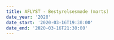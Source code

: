 ```yaml
---
title: AFLYST - Bestyrelsesmøde (marts)
date_year: '2020'
date_start: '2020-03-16T19:30:00'
date_end: '2020-03-16T21:30:00'
---
```


